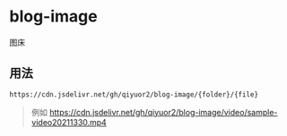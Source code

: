 # blog-image

图床

## 用法

`https://cdn.jsdelivr.net/gh/qiyuor2/blog-image/{folder}/{file}`

> 例如 https://cdn.jsdelivr.net/gh/qiyuor2/blog-image/video/sample-video20211330.mp4
